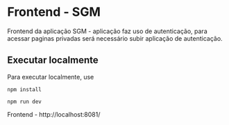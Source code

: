 # Frontend - SGM

Frontend da aplicação SGM - aplicação faz uso de autenticação, para acessar paginas privadas será necessário subir aplicação de autenticação.

## Executar localmente

Para executar localmente, use
```
npm install

npm run dev
```

Frontend -  http://localhost:8081/
